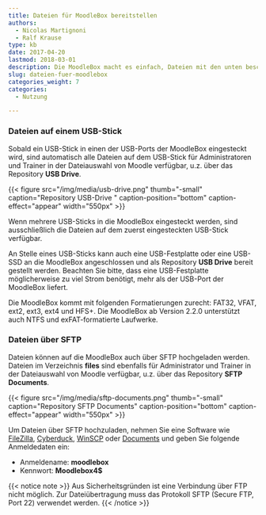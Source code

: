 ```yaml
---
title: Dateien für MoodleBox bereitstellen
authors:
  - Nicolas Martignoni
  - Ralf Krause
type: kb
date: 2017-04-20
lastmod: 2018-03-01
description: Die MoodleBox macht es einfach, Dateien mit den unten beschriebenen Methoden zur Verfügung zu stellen
slug: dateien-fuer-moodlebox
categories_weight: 7
categories:
  - Nutzung

---
```

### Dateien auf einem USB-Stick

Sobald ein USB-Stick in einen der USB-Ports der MoodleBox eingesteckt wird, sind automatisch alle Dateien auf dem USB-Stick für Administratoren und Trainer in der Dateiauswahl von Moodle verfügbar, u.z. über das Repository __USB Drive__.

{{< figure src="/img/media/usb-drive.png" thumb="-small" caption="Repository USB-Drive " caption-position="bottom" caption-effect="appear" width="550px" >}}

Wenn mehrere USB-Sticks in die MoodleBox eingesteckt werden, sind ausschließlich die Dateien auf dem zuerst eingesteckten USB-Stick verfügbar.

An Stelle eines USB-Sticks kann auch eine USB-Festplatte oder eine USB-SSD an die MoodleBox angeschlossen und als Repository __USB Drive__ bereit gestellt werden. Beachten Sie bitte, dass eine USB-Festplatte möglicherweise zu viel Strom benötigt, mehr als der USB-Port der MoodleBox liefert.

Die MoodleBox kommt mit folgenden Formatierungen zurecht: FAT32, VFAT, ext2, ext3, ext4 und HFS+. Die MoodleBox ab Version 2.2.0 unterstützt auch NTFS und exFAT-formatierte Laufwerke.

### Dateien über SFTP

Dateien können auf die MoodleBox auch über SFTP hochgeladen werden. Dateien im Verzeichnis __files__ sind ebenfalls für Administrator und Trainer in der Dateiauswahl von Moodle verfügbar, u.z. über das Repository __SFTP Documents__.

{{< figure src="/img/media/sftp-documents.png" thumb="-small" caption="Repository SFTP Documents" caption-position="bottom" caption-effect="appear" width="550px" >}}

Um Dateien über SFTP hochzuladen, nehmen Sie eine Software wie [FileZilla][1], [Cyberduck][2], [WinSCP][3] oder [Documents][4] und geben Sie folgende Anmeldedaten ein:

  * Anmeldename: __moodlebox__
  * Kennwort: __Moodlebox4$__

{{< notice note >}}
Aus Sicherheitsgründen ist eine Verbindung über FTP nicht möglich. Zur Dateiübertragung muss das Protokoll SFTP (Secure FTP, Port 22) verwendet werden.
{{< /notice >}}

 [1]: https://filezilla-project.org/
 [2]: https://cyberduck.io/
 [3]: http://winscp.net/
 [4]: https://readdle.com/de/products/documents/
